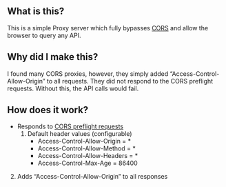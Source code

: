## What is this?
This is a simple Proxy server which fully bypasses [CORS](https://developer.mozilla.org/en-US/docs/Web/HTTP/CORS) and allow the browser to query any API.


## Why did I make this?
I found many CORS proxies, however, they simply added “Access-Control-Allow-Origin” to all requests. They did not respond to the CORS preflight requests. Without this, the API calls would fail.


## How does it work?

 - Responds to [CORS preflight requests](https://developer.mozilla.org/en-US/docs/Glossary/Preflight_request)
	 1. Default header values (configurable)
		 - Access-Control-Allow-Origin = *
		 - Access-Control-Allow-Method = *
		- Access-Control-Allow-Headers = *
		- Access-Control-Max-Age = 86400
 2. Adds “Access-Control-Allow-Origin” to all responses
